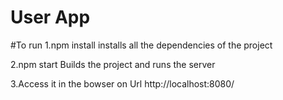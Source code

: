 # User App 

#To run 
   1.npm install
    installs all the dependencies of the project
	
   2.npm start
    Builds the project and runs the server
	
   3.Access it in the bowser on Url http://localhost:8080/
	
	
